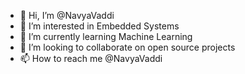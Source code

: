 - 👋 Hi, I’m @NavyaVaddi
- 👀 I’m interested in Embedded Systems
- 🌱 I’m currently learning Machine Learning 
- 💞️ I’m looking to collaborate on open source projects
- 📫 How to reach me @NavyaVaddi

<!---
NavyaVaddi/NavyaVaddi is a ✨ special ✨ repository because its `README.md` (this file) appears on your GitHub profile.
You can click the Preview link to take a look at your changes.
--->
